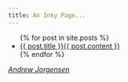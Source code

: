 ```yaml
---
title: An Inky Page...
---
```


<ul>
  {% for post in site.posts %}
    <li>
      <a href="{{ post.url }}">{{ post.title }}{{ post.content }}</a>
    </li>
  {% endfor %}
</ul>

[*Andrew Jorgensen*](http://andrew.jorgensenfamily.us/)
